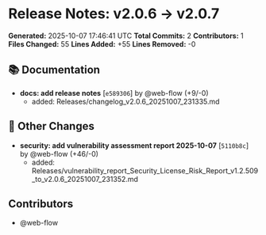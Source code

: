 # Release Notes: v2.0.6 → v2.0.7

**Generated:** 2025-10-07 17:46:41 UTC
**Total Commits:** 2
**Contributors:** 1
**Files Changed:** 55
**Lines Added:** +55
**Lines Removed:** -0

## 📚 Documentation

- **docs: add release notes** [`e589306`] by @web-flow (+9/-0)
  - added: Releases/changelog_v2.0.6_20251007_231335.md

## 📝 Other Changes

- **security: add vulnerability assessment report 2025-10-07** [`5110b8c`] by @web-flow (+46/-0)
  - added: Releases/vulnerability_report_Security_License_Risk_Report_v1.2.509_to_v2.0.6_20251007_231352.md

## Contributors

- @web-flow

